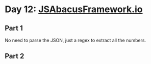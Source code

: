 # Day 12: [JSAbacusFramework.io](https://adventofcode.com/2015/day/12)

## Part 1

No need to parse the JSON, just a regex to extract all the numbers.

## Part 2

